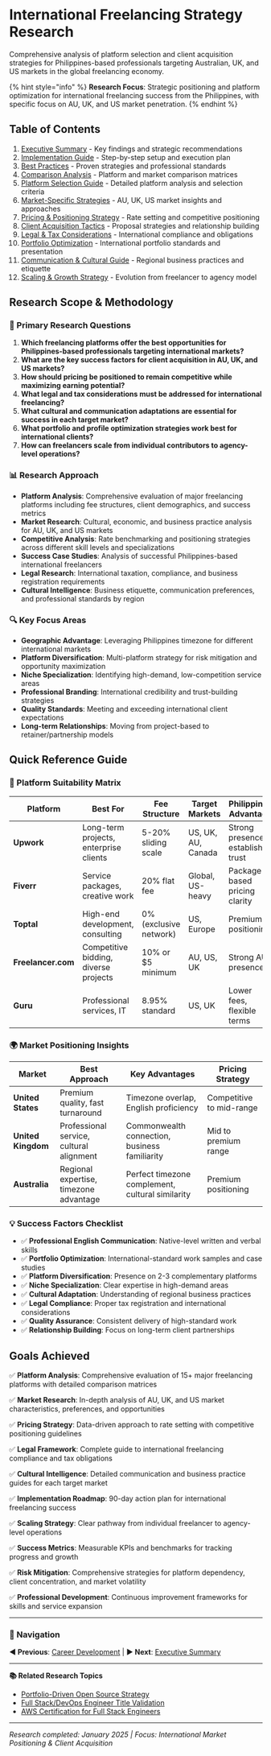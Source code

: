 # International Freelancing Strategy Research

Comprehensive analysis of platform selection and client acquisition strategies for Philippines-based professionals targeting Australian, UK, and US markets in the global freelancing economy.

{% hint style="info" %}
**Research Focus**: Strategic positioning and platform optimization for international freelancing success from the Philippines, with specific focus on AU, UK, and US market penetration.
{% endhint %}

## Table of Contents

1. [Executive Summary](./executive-summary.md) - Key findings and strategic recommendations
2. [Implementation Guide](./implementation-guide.md) - Step-by-step setup and execution plan
3. [Best Practices](./best-practices.md) - Proven strategies and professional standards
4. [Comparison Analysis](./comparison-analysis.md) - Platform and market comparison matrices
5. [Platform Selection Guide](./platform-selection-guide.md) - Detailed platform analysis and selection criteria
6. [Market-Specific Strategies](./market-specific-strategies.md) - AU, UK, US market insights and approaches
7. [Pricing & Positioning Strategy](./pricing-positioning-strategy.md) - Rate setting and competitive positioning
8. [Client Acquisition Tactics](./client-acquisition-tactics.md) - Proposal strategies and relationship building
9. [Legal & Tax Considerations](./legal-tax-considerations.md) - International compliance and obligations
10. [Portfolio Optimization](./portfolio-optimization.md) - International portfolio standards and presentation
11. [Communication & Cultural Guide](./communication-cultural-guide.md) - Regional business practices and etiquette
12. [Scaling & Growth Strategy](./scaling-growth-strategy.md) - Evolution from freelancer to agency model

## Research Scope & Methodology

### 🎯 Primary Research Questions

1. **Which freelancing platforms offer the best opportunities for Philippines-based professionals targeting international markets?**
2. **What are the key success factors for client acquisition in AU, UK, and US markets?**
3. **How should pricing be positioned to remain competitive while maximizing earning potential?**
4. **What legal and tax considerations must be addressed for international freelancing?**
5. **What cultural and communication adaptations are essential for success in each target market?**
6. **What portfolio and profile optimization strategies work best for international clients?**
7. **How can freelancers scale from individual contributors to agency-level operations?**

### 📊 Research Approach

- **Platform Analysis**: Comprehensive evaluation of major freelancing platforms including fee structures, client demographics, and success metrics
- **Market Research**: Cultural, economic, and business practice analysis for AU, UK, and US markets
- **Competitive Analysis**: Rate benchmarking and positioning strategies across different skill levels and specializations
- **Success Case Studies**: Analysis of successful Philippines-based international freelancers
- **Legal Research**: International taxation, compliance, and business registration requirements
- **Cultural Intelligence**: Business etiquette, communication preferences, and professional standards by region

### 🔍 Key Focus Areas

- **Geographic Advantage**: Leveraging Philippines timezone for different international markets
- **Platform Diversification**: Multi-platform strategy for risk mitigation and opportunity maximization
- **Niche Specialization**: Identifying high-demand, low-competition service areas
- **Professional Branding**: International credibility and trust-building strategies
- **Quality Standards**: Meeting and exceeding international client expectations
- **Long-term Relationships**: Moving from project-based to retainer/partnership models

## Quick Reference Guide

### 🎯 Platform Suitability Matrix

| Platform | Best For | Fee Structure | Target Markets | Philippines Advantage |
|----------|----------|---------------|----------------|----------------------|
| **Upwork** | Long-term projects, enterprise clients | 5-20% sliding scale | US, UK, AU, Canada | Strong presence, established trust |
| **Fiverr** | Service packages, creative work | 20% flat fee | Global, US-heavy | Package-based pricing clarity |
| **Toptal** | High-end development, consulting | 0% (exclusive network) | US, Europe | Premium positioning |
| **Freelancer.com** | Competitive bidding, diverse projects | 10% or $5 minimum | AU, US, UK | Strong AU presence |
| **Guru** | Professional services, IT | 8.95% standard | US, UK | Lower fees, flexible terms |

### 🌍 Market Positioning Insights

| Market | Best Approach | Key Advantages | Pricing Strategy |
|--------|---------------|----------------|------------------|
| **United States** | Premium quality, fast turnaround | Timezone overlap, English proficiency | Competitive to mid-range |
| **United Kingdom** | Professional service, cultural alignment | Commonwealth connection, business familiarity | Mid to premium range |
| **Australia** | Regional expertise, timezone advantage | Perfect timezone complement, cultural similarity | Premium positioning |

### 💡 Success Factors Checklist

- ✅ **Professional English Communication**: Native-level written and verbal skills
- ✅ **Portfolio Optimization**: International-standard work samples and case studies
- ✅ **Platform Diversification**: Presence on 2-3 complementary platforms
- ✅ **Niche Specialization**: Clear expertise in high-demand areas
- ✅ **Cultural Adaptation**: Understanding of regional business practices
- ✅ **Legal Compliance**: Proper tax registration and international considerations
- ✅ **Quality Assurance**: Consistent delivery of high-standard work
- ✅ **Relationship Building**: Focus on long-term client partnerships

## Goals Achieved

✅ **Platform Analysis**: Comprehensive evaluation of 15+ major freelancing platforms with detailed comparison matrices

✅ **Market Research**: In-depth analysis of AU, UK, and US market characteristics, preferences, and opportunities

✅ **Pricing Strategy**: Data-driven approach to rate setting with competitive positioning guidelines

✅ **Legal Framework**: Complete guide to international freelancing compliance and tax obligations

✅ **Cultural Intelligence**: Detailed communication and business practice guides for each target market

✅ **Implementation Roadmap**: 90-day action plan for international freelancing success

✅ **Scaling Strategy**: Clear pathway from individual freelancer to agency-level operations

✅ **Success Metrics**: Measurable KPIs and benchmarks for tracking progress and growth

✅ **Risk Mitigation**: Comprehensive strategies for platform dependency, client concentration, and market volatility

✅ **Professional Development**: Continuous improvement frameworks for skills and service expansion

---

### 🔗 Navigation

**◀️ Previous**: [Career Development](../README.md) | **▶️ Next**: [Executive Summary](./executive-summary.md)

---

**📚 Related Research Topics**
- [Portfolio-Driven Open Source Strategy](../portfolio-driven-open-source-strategy/README.md)
- [Full Stack/DevOps Engineer Title Validation](../fullstack-devops-engineer-title-validation/README.md)
- [AWS Certification for Full Stack Engineers](../aws-certification-fullstack-devops/README.md)

---

*Research completed: January 2025 | Focus: International Market Positioning & Client Acquisition*